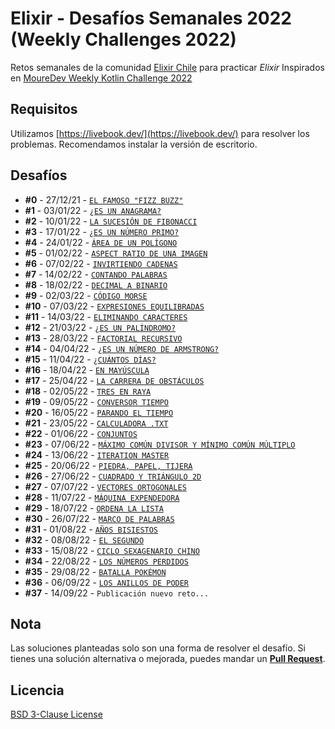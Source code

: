 # Elixir - Desafíos Semanales 2022 (Weekly Challenges 2022)

Retos semanales de la comunidad [Elixir Chile](https://elixircl.github.io/) para practicar _Elixir_
Inspirados en [MoureDev Weekly Kotlin Challenge 2022](https://github.com/mouredev/Weekly-Challenge-2022-Kotlin)

## Requisitos

Utilizamos [https://livebook.dev/](https://livebook.dev/) para resolver los problemas.
Recomendamos instalar la versión de escritorio.

## Desafíos

* **#0** - 27/12/21 - [`EL FAMOSO "FIZZ BUZZ"`](000-fizzbuzz.livemd)
* **#1** - 03/01/22 - [`¿ES UN ANAGRAMA?`](001-anagrama.livemd)
* **#2** - 10/01/22 - [`LA SUCESIÓN DE FIBONACCI`](002-fibonacci.livemd)
* **#3** - 17/01/22 - [`¿ES UN NÚMERO PRIMO?`](003-primos.livemd)
* **#4** - 24/01/22 - [`ÁREA DE UN POLÍGONO`](004-area.livemd)
* **#5** - 01/02/22 - [`ASPECT RATIO DE UNA IMAGEN`](005-aspectratio.livemd)
* **#6** - 07/02/22 - [`INVIRTIENDO CADENAS`](006-cadenas.livemd)
* **#7** - 14/02/22 - [`CONTANDO PALABRAS`](007-contando.livemd)
* **#8** - 18/02/22 - [`DECIMAL A BINARIO`](008-decbin.livemd)
* **#9** - 02/03/22 - [`CÓDIGO MORSE`](009-morse.livemd)
* **#10** - 07/03/22 - [`EXPRESIONES EQUILIBRADAS`](010-expeq.livemd)
* **#11** - 14/03/22 - [`ELIMINANDO CARACTERES`](011-caracteres.livemd)
* **#12** - 21/03/22 - [`¿ES UN PALÍNDROMO?`](012-palindromo.livemd)
* **#13** - 28/03/22 - [`FACTORIAL RECURSIVO`](013-factorial.livemd)
* **#14** - 04/04/22 - [`¿ES UN NÚMERO DE ARMSTRONG?`](014-armstrong.livemd)
* **#15** - 11/04/22 - [`¿CUÁNTOS DÍAS?`](015-dias.livemd)
* **#16** - 18/04/22 - [`EN MAYÚSCULA`](016-mayuscula.livemd)
* **#17** - 25/04/22 - [`LA CARRERA DE OBSTÁCULOS`](017-carrera.livemd)
* **#18** - 02/05/22 - [`TRES EN RAYA`](018-tresenraya.livemd)
* **#19** - 09/05/22 - [`CONVERSOR TIEMPO`](019-conversor.livemd)
* **#20** - 16/05/22 - [`PARANDO EL TIEMPO`](020-parar.livemd)
* **#21** - 23/05/22 - [`CALCULADORA .TXT` ](021-calculadora.livemd)
* **#22** - 01/06/22 - [`CONJUNTOS` ](022-conjuntos.livemd)
* **#23** - 07/06/22 - [`MÁXIMO COMÚN DIVISOR Y MÍNIMO COMÚN MÚLTIPLO`](023-mcm.livemd) 
* **#24** - 13/06/22 - [`ITERATION MASTER` ](024-iteration.livemd)
* **#25** - 20/06/22 - [`PIEDRA, PAPEL, TIJERA` ](025-ppt.livemd)
* **#26** - 27/06/22 - [`CUADRADO Y TRIÁNGULO 2D` ](026-cuadrado2d.livemd)
* **#27** - 07/07/22 - [`VECTORES ORTOGONALES`](027-vectores.livemd)
* **#28** - 11/07/22 - [`MÁQUINA EXPENDEDORA`](028-maquina.livemd)
* **#29** - 18/07/22 - [`ORDENA LA LISTA`](029-ordena.livemd)
* **#30** - 26/07/22 - [`MARCO DE PALABRAS`](030-marco.livemd)
* **#31** - 01/08/22 - [`AÑOS BISIESTOS`](031-bisiesto.livemd)
* **#32** - 08/08/22 - [`EL SEGUNDO`](032-segundo.livemd)
* **#33** - 15/08/22 - [`CICLO SEXAGENARIO CHINO`](033-sexagenario.livemd)
* **#34** - 22/08/22 - [`LOS NÚMEROS PERDIDOS`](034-perdidos.livemd)
* **#35** - 29/08/22 - [`BATALLA POKÉMON`](035-pokemon.livemd)
* **#36** - 06/09/22 - [`LOS ANILLOS DE PODER`](036-anillos.livemd)
* **#37** - 14/09/22 - `Publicación nuevo reto...`

## Nota

Las soluciones planteadas solo son una forma de resolver el desafío.
Si tienes una solución alternativa o mejorada, puedes mandar un [**Pull Request**](https://github.com/ElixirCL/weekly-2022/pulls).

## Licencia

[BSD 3-Clause License](LICENSE)
